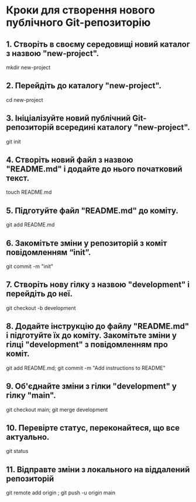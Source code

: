 # Кроки для створення нового публічного Git-репозиторію

## 1. Створіть в своєму середовищі новий каталог з назвою "new-project".
mkdir new-project
## 2. Перейдіть до каталогу "new-project".
cd new-project
## 3. Ініціалізуйте новий публічний Git-репозиторій всередині каталогу "new-project".
git init
## 4. Створіть новий файл з назвою "README.md" і додайте до нього початковий текст.
touch README.md
## 5. Підготуйте файл "README.md" до коміту.
git add README.md
## 6. Закомітьте зміни у репозиторій з коміт повідомленням “init”.
git commit -m "init"
## 7. Створіть нову гілку з назвою "development" і перейдіть до неї.
git checkout -b development
## 8. Додайте інструкцію до файлу "README.md" і підготуйте їх до коміту. Закомітьте зміни у гілці "development" з повідомленням про коміт.
git add README.md;
git commit -m "Add instructions to README"
## 9. Об'єднайте зміни з гілки "development" у гілку "main".
git checkout main;
git merge development
## 10. Перевірте статус, переконайтеся, що все актуально.
git status
## 11. Відправте зміни з локального на віддалений репозиторій
git remote add origin <GitHub repo URL>;
git push -u origin main

